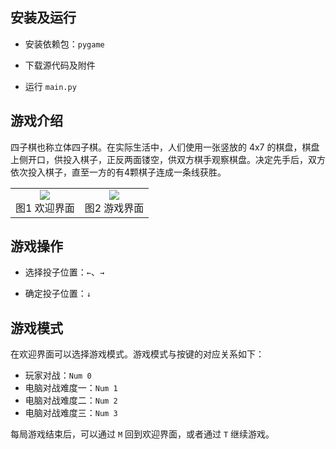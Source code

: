 

## 安装及运行

- 安装依赖包：`pygame`

- 下载源代码及附件
- 运行 `main.py`

## 游戏介绍

四子棋也称立体四子棋。在实际生活中，人们使用一张竖放的 4x7 的棋盘，棋盘上侧开口，供投入棋子，正反两面镂空，供双方棋手观察棋盘。决定先手后，双方依次投入棋子，直至一方的有4颗棋子连成一条线获胜。

<table style = "align:center"> 
    <tr>
        <td><center><img src = "https://i.loli.net/2020/10/10/W1ChUlHQpiAJzPb.png"></center>
            <center>图1 欢迎界面</center>
        </td>
        <td><center><img src = "https://i.loli.net/2020/10/10/ThXftc7LIeUQHzJ.png"></center>
        	<center>图2 游戏界面</center>
        </td>
    </tr>
</table>

## 游戏操作

- 选择投子位置：`←`、`→`

- 确定投子位置：`↓`

## 游戏模式

在欢迎界面可以选择游戏模式。游戏模式与按键的对应关系如下：

- 玩家对战：`Num 0`
- 电脑对战难度一：`Num 1`
- 电脑对战难度二：`Num 2`
- 电脑对战难度三：`Num 3`

每局游戏结束后，可以通过 `M` 回到欢迎界面，或者通过 `T` 继续游戏。